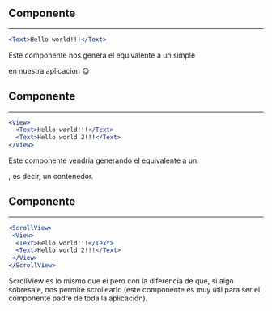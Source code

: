 ## Componente <Text>
---

```jsx
<Text>Hello world!!!</Text>
```
Este componente nos genera el equivalente a un simple <p> en nuestra aplicación 😋

## Componente <View>
---

```jsx
<View>
  <Text>Hello world!!!</Text>
  <Text>Hello world 2!!!</Text>
</View>
```

Este componente vendría generando el equivalente a un <div>, es decir, un contenedor.

## Componente <ScrollView>
---

```jsx
<ScrollView>
 <View>
  <Text>Hello world!!!</Text>
  <Text>Hello world 2!!!</Text>
 </View>
</ScrollView>
```

ScrollView es lo mismo que el <View> pero con la diferencia de que, si algo sobresale, nos permite scrollearlo (este componente es muy útil para ser el componente padre de toda la aplicación).